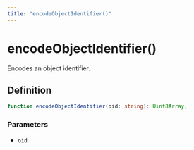 ```yaml
---
title: "encodeObjectIdentifier()"
---
```


# encodeObjectIdentifier()

Encodes an object identifier.

## Definition

```ts
function encodeObjectIdentifier(oid: string): Uint8Array;
```

### Parameters

- `oid`
